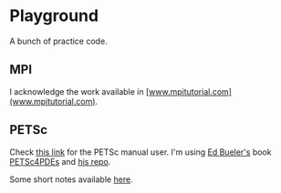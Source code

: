 # Playground

A bunch of practice code.

## MPI

I acknowledge the work available in [www.mpitutorial.com](www.mpitutorial.com).

## PETSc

Check [this link](https://publications.anl.gov/anlpubs/2016/05/127241.pdf) for the PETSc manual user. I'm using [Ed Bueler's](http://bueler.github.io/) book [PETSc4PDEs](https://my.siam.org/Store/Product/viewproduct/?ProductId=32850137) and [his repo](https://github.com/bueler/p4pdes).

Some short notes available [here](PETSc/notes.md).
